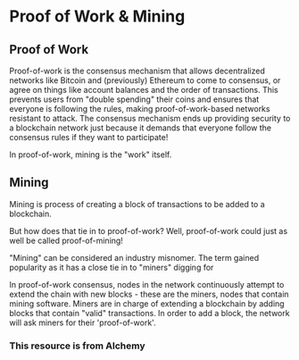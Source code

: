 # Proof of Work & Mining
## Proof of Work
Proof-of-work is the consensus mechanism that allows decentralized networks like Bitcoin and (previously) Ethereum to come to consensus, or agree on things like account balances and the order of transactions. This prevents users from "double spending" their coins and ensures that everyone is following the rules, making proof-of-work-based networks resistant to attack. The consensus mechanism ends up providing security to a blockchain network just because it demands that everyone follow the consensus rules if they want to participate!

In proof-of-work, mining is the "work" itself.

## Mining
Mining is process of creating a block of transactions to be added to a blockchain.

But how does that tie in to proof-of-work? Well, proof-of-work could just as well be called proof-of-mining!

"Mining" can be considered an industry misnomer. The term gained popularity as it has a close tie in to "miners" digging for

In proof-of-work consensus, nodes in the network continuously attempt to extend the chain with new blocks - these are the miners, nodes that contain mining software. Miners are in charge of extending a blockchain by adding blocks that contain "valid" transactions. In order to add a block, the network will ask miners for their 'proof-of-work'.

### This resource is from Alchemy